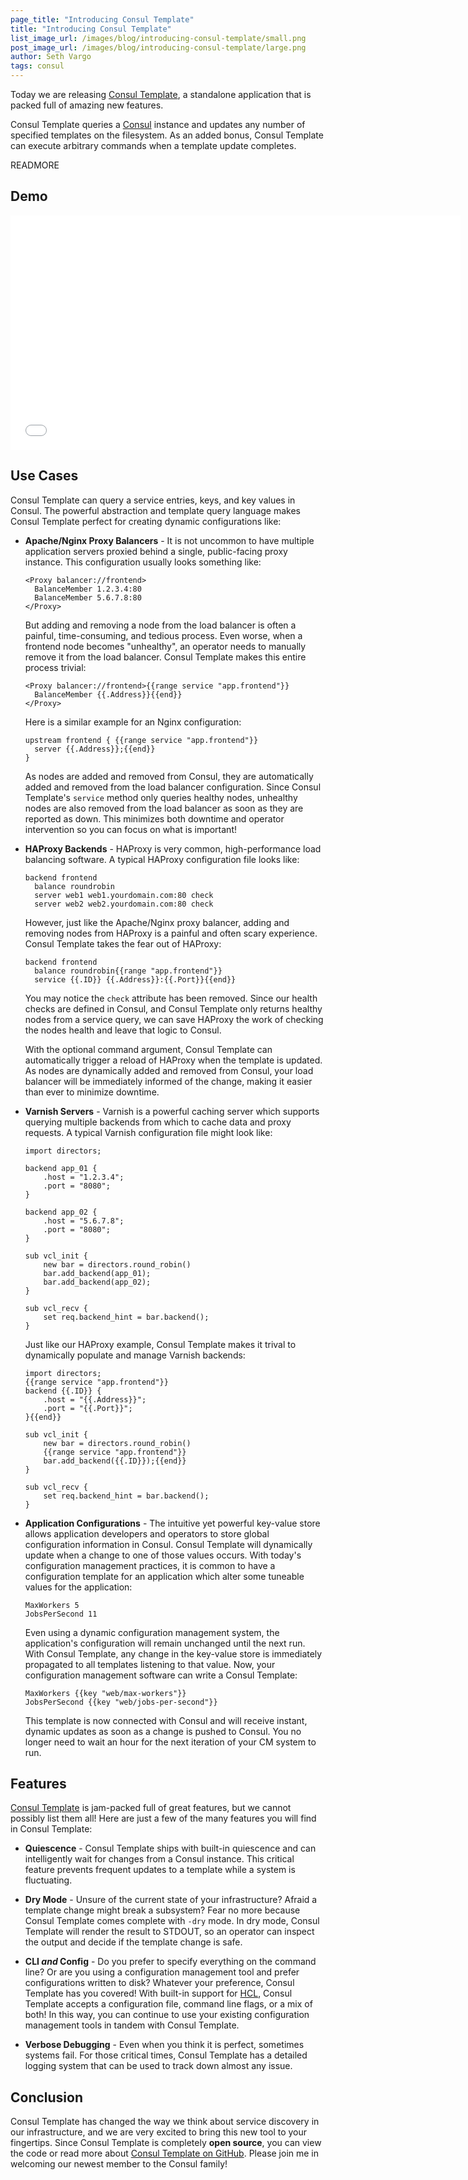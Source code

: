```yaml
---
page_title: "Introducing Consul Template"
title: "Introducing Consul Template"
list_image_url: /images/blog/introducing-consul-template/small.png
post_image_url: /images/blog/introducing-consul-template/large.png
author: Seth Vargo
tags: consul
---
```


Today we are releasing [Consul Template][], a standalone application that is
packed full of amazing new features.

Consul Template queries a [Consul][] instance and updates any number of
specified templates on the filesystem. As an added bonus, Consul Template can
execute arbitrary commands when a template update completes.

READMORE

Demo
----
<iframe src="//player.vimeo.com/video/109626825" width="720" height="375" frameborder="0" webkitallowfullscreen mozallowfullscreen allowfullscreen></iframe>


Use Cases
---------
Consul Template can query a service entries, keys, and key values in Consul. The
powerful abstraction and template query language makes Consul Template perfect
for creating dynamic configurations like:

- **Apache/Nginx Proxy Balancers** - It is not uncommon to have multiple
application servers proxied behind a single, public-facing proxy instance. This
configuration usually looks something like:

      <Proxy balancer://frontend>
        BalanceMember 1.2.3.4:80
        BalanceMember 5.6.7.8:80
      </Proxy>

  But adding and removing a node from the load balancer is often a painful,
  time-consuming, and tedious process. Even worse, when a frontend node becomes
  "unhealthy", an operator needs to manually remove it from the load balancer.
  Consul Template makes this entire process trivial:

      <Proxy balancer://frontend>{{range service "app.frontend"}}
        BalanceMember {{.Address}}{{end}}
      </Proxy>

  Here is a similar example for an Nginx configuration:

      upstream frontend { {{range service "app.frontend"}}
        server {{.Address}};{{end}}
      }

  As nodes are added and removed from Consul, they are automatically added and
  removed from the load balancer configuration. Since Consul Template's
  `service` method only queries healthy nodes, unhealthy nodes are also removed
  from the load balancer as soon as they are reported as down. This minimizes
  both downtime and operator intervention so you can focus on what is important!

- **HAProxy Backends** - HAProxy is very common, high-performance load
balancing software. A typical HAProxy configuration file looks like:

      backend frontend
        balance roundrobin
        server web1 web1.yourdomain.com:80 check
        server web2 web2.yourdomain.com:80 check

  However, just like the Apache/Nginx proxy balancer, adding and removing nodes
  from HAProxy is a painful and often scary experience. Consul Template takes
  the fear out of HAProxy:

      backend frontend
        balance roundrobin{{range "app.frontend"}}
        service {{.ID}} {{.Address}}:{{.Port}}{{end}}

  You may notice the `check` attribute has been removed. Since our health checks
  are defined in Consul, and Consul Template only returns healthy nodes from a
  service query, we can save HAProxy the work of checking the nodes health and
  leave that logic to Consul.

  With the optional command argument, Consul Template can automatically trigger
  a reload of HAProxy when the template is updated. As nodes are dynamically
  added and removed from Consul, your load balancer will be immediately informed
  of the change, making it easier than ever to minimize downtime.

- **Varnish Servers** - Varnish is a powerful caching server which supports
querying multiple backends from which to cache data and proxy requests. A
typical Varnish configuration file might look like:

      import directors;

      backend app_01 {
          .host = "1.2.3.4";
          .port = "8080";
      }

      backend app_02 {
          .host = "5.6.7.8";
          .port = "8080";
      }

      sub vcl_init {
          new bar = directors.round_robin()
          bar.add_backend(app_01);
          bar.add_backend(app_02);
      }

      sub vcl_recv {
          set req.backend_hint = bar.backend();
      }

  Just like our HAProxy example, Consul Template makes it trival to dynamically
  populate and manage Varnish backends:

      import directors;
      {{range service "app.frontend"}}
      backend {{.ID}} {
          .host = "{{.Address}}";
          .port = "{{.Port}}";
      }{{end}}

      sub vcl_init {
          new bar = directors.round_robin()
          {{range service "app.frontend"}}
          bar.add_backend({{.ID}});{{end}}
      }

      sub vcl_recv {
          set req.backend_hint = bar.backend();
      }

- **Application Configurations** - The intuitive yet powerful key-value store
allows application developers and operators to store global configuration
information in Consul. Consul Template will dynamically update when a change
to one of those values occurs. With today's configuration management practices,
it is common to have a configuration template for an application which alter
some tuneable values for the application:

      MaxWorkers 5
      JobsPerSecond 11

  Even using a dynamic configuration management system, the application's
  configuration will remain unchanged until the next run. With Consul Template,
  any change in the key-value store is immediately propagated to all templates
  listening to that value. Now, your configuration management software can write
  a Consul Template:

      MaxWorkers {{key "web/max-workers"}}
      JobsPerSecond {{key "web/jobs-per-second"}}

  This template is now connected with Consul and will receive instant, dynamic
  updates as soon as a change is pushed to Consul. You no longer need to wait
  an hour for the next iteration of your CM system to run.


Features
--------
[Consul Template][] is jam-packed full of great features, but we cannot possibly
list them all! Here are just a few of the many features you will find in
Consul Template:

- **Quiescence** - Consul Template ships with built-in quiescence and can
intelligently wait for changes from a Consul instance. This critical feature
prevents frequent updates to a template while a system is fluctuating.

- **Dry Mode** - Unsure of the current state of your infrastructure? Afraid a
template change might break a subsystem? Fear no more because Consul Template
comes complete with `-dry` mode. In dry mode, Consul Template will render the
result to STDOUT, so an operator can inspect the output and decide if the
template change is safe.

- **CLI _and_ Config** - Do you prefer to specify everything on the command
line? Or are you using a configuration management tool and prefer configurations
written to disk? Whatever your preference, Consul Template has you covered! With
built-in support for [HCL](https://github.com/hashicorp/hcl), Consul Template
accepts a configuration file, command line flags, or a mix of both! In this way,
you can continue to use your existing configuration management tools in tandem
with Consul Template.

- **Verbose Debugging** - Even when you think it is perfect, sometimes systems
fail. For those critical times, Consul Template has a detailed logging system
that can be used to track down almost any issue.


Conclusion
----------
Consul Template has changed the way we think about service discovery in our
infrastructure, and we are very excited to bring this new tool to your
fingertips. Since Consul Template is completely **open source**, you can view
the code or read more about [Consul Template on GitHub][Consul Template]. Please
join me in welcoming our newest member to the Consul family!

[Consul]: https://www.consul.io
[Consul Template]: https://github.com/hashicorp/consul-template
